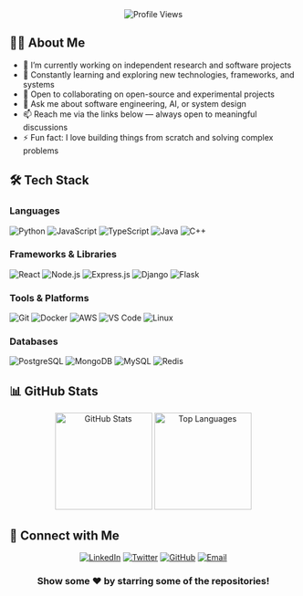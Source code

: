 <div align="center">
  <img src="https://komarev.com/ghpvc/?username=scmisa&label=Profile%20views&color=0e75b6&style=flat" alt="Profile Views" />
</div>

## 👨‍💻 About Me

- 🔭 I’m currently working on independent research and software projects
- 🌱 Constantly learning and exploring new technologies, frameworks, and systems
- 👯 Open to collaborating on open-source and experimental projects
- 💬 Ask me about software engineering, AI, or system design
- 📫 Reach me via the links below — always open to meaningful discussions
- ⚡ Fun fact: I love building things from scratch and solving complex problems

## 🛠️ Tech Stack

### Languages
![Python](https://img.shields.io/badge/Python-3776AB?style=for-the-badge&logo=python&logoColor=white)
![JavaScript](https://img.shields.io/badge/JavaScript-F7DF1E?style=for-the-badge&logo=javascript&logoColor=black)
![TypeScript](https://img.shields.io/badge/TypeScript-007ACC?style=for-the-badge&logo=typescript&logoColor=white)
![Java](https://img.shields.io/badge/Java-ED8B00?style=for-the-badge&logo=openjdk&logoColor=white)
![C++](https://img.shields.io/badge/C++-00599C?style=for-the-badge&logo=cplusplus&logoColor=white)

### Frameworks & Libraries
![React](https://img.shields.io/badge/React-20232A?style=for-the-badge&logo=react&logoColor=61DAFB)
![Node.js](https://img.shields.io/badge/Node.js-43853D?style=for-the-badge&logo=node.js&logoColor=white)
![Express.js](https://img.shields.io/badge/Express.js-404D59?style=for-the-badge&logo=express&logoColor=white)
![Django](https://img.shields.io/badge/Django-092E20?style=for-the-badge&logo=django&logoColor=white)
![Flask](https://img.shields.io/badge/Flask-000000?style=for-the-badge&logo=flask&logoColor=white)

### Tools & Platforms
![Git](https://img.shields.io/badge/Git-F05032?style=for-the-badge&logo=git&logoColor=white)
![Docker](https://img.shields.io/badge/Docker-2496ED?style=for-the-badge&logo=docker&logoColor=white)
![AWS](https://img.shields.io/badge/AWS-232F3E?style=for-the-badge&logo=amazon-aws&logoColor=white)
![VS Code](https://img.shields.io/badge/VS_Code-007ACC?style=for-the-badge&logo=visual-studio-code&logoColor=white)
![Linux](https://img.shields.io/badge/Linux-FCC624?style=for-the-badge&logo=linux&logoColor=black)

### Databases
![PostgreSQL](https://img.shields.io/badge/PostgreSQL-316192?style=for-the-badge&logo=postgresql&logoColor=white)
![MongoDB](https://img.shields.io/badge/MongoDB-4EA94B?style=for-the-badge&logo=mongodb&logoColor=white)
![MySQL](https://img.shields.io/badge/MySQL-005C84?style=for-the-badge&logo=mysql&logoColor=white)
![Redis](https://img.shields.io/badge/Redis-DC382D?style=for-the-badge&logo=redis&logoColor=white)

## 📊 GitHub Stats

<div align="center">
  <img src="https://github-readme-stats.vercel.app/api?username=scmisa&show_icons=true&theme=radical&hide_border=true&count_private=true" alt="GitHub Stats" height="170" />
  <img src="https://github-readme-stats.vercel.app/api/top-langs/?username=scmisa&layout=compact&theme=radical&hide_border=true" alt="Top Languages" height="170" />
</div>

<!--START_SECTION:activity-->
<!--END_SECTION:activity-->

## 🔗 Connect with Me

<!-- Update these links with your actual social media profiles -->
<div align="center">
  
[![LinkedIn](https://img.shields.io/badge/LinkedIn-0077B5?style=for-the-badge&logo=linkedin&logoColor=white)](https://linkedin.com/in/jakub-oleszczuk/)
[![Twitter](https://img.shields.io/badge/Twitter-1DA1F2?style=for-the-badge&logo=twitter&logoColor=white)](https://twitter.com/misavxd1)
[![GitHub](https://img.shields.io/badge/GitHub-100000?style=for-the-badge&logo=github&logoColor=white)](https://github.com/scmisa)
[![Email](https://img.shields.io/badge/Email-D14836?style=for-the-badge&logo=gmail&logoColor=white)](mailto:jakuboleszczuk@protonmail.com)

</div>

<div align="center">
  
  ### Show some ❤️ by starring some of the repositories!
  
</div>
